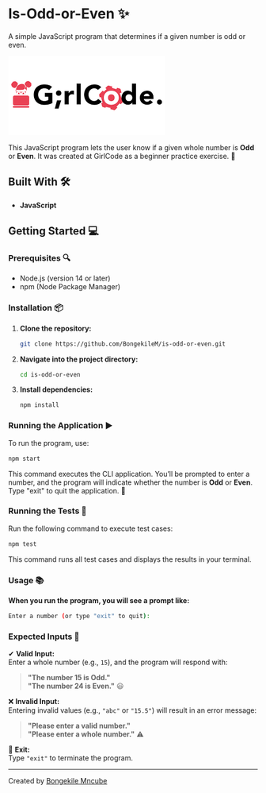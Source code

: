 # Is-Odd-or-Even ✨
A simple JavaScript program that determines if a given number is odd or even.

![GirlCode logo](girlcode.png "Logo")

This JavaScript program lets the user know if a given whole number is **Odd** or **Even**. It was created at GirlCode as a beginner practice exercise. 🚀

## Built With 🛠️

- **JavaScript**

## Getting Started 💻

### Prerequisites 🔍
- Node.js (version 14 or later)
- npm (Node Package Manager)

### Installation 📦
1. **Clone the repository:**
    ```bash
    git clone https://github.com/BongekileM/is-odd-or-even.git
2. **Navigate into the project directory:**
    ```bash
    cd is-odd-or-even
3. **Install dependencies:**
    ```bash
    npm install

### Running the Application ▶️
To run the program, use:
```bash
npm start
```
This command executes the CLI application. You’ll be prompted to enter a number, and the program will indicate whether the number is **Odd** or **Even**. Type "exit" to quit the application. 👋

### Running the Tests 🧪
Run the following command to execute test cases:
```bash
npm test
```
This command runs all test cases and displays the results in your terminal.

### Usage 📚
**When you run the program, you will see a prompt like:**
```bash
Enter a number (or type "exit" to quit):
```
### Expected Inputs 📌

✔ **Valid Input:**  
Enter a whole number (e.g., `15`), and the program will respond with:  
> **"The number 15 is Odd."**  
> **"The number 24 is Even."** 😃  

❌ **Invalid Input:**  
Entering invalid values (e.g., `"abc"` or `"15.5"`) will result in an error message:  
> **"Please enter a valid number."**  
> **"Please enter a whole number."** ⚠️  

🚪 **Exit:**  
Type `"exit"` to terminate the program.

---
Created by [Bongekile Mncube](https://github.com/BongekileM)



